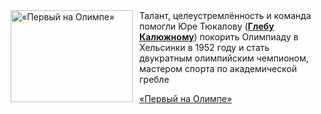 <!--2025-08-29 23:00:24-->
<div class="yb">
  <div class="rss kino_kino"><a href="https://www.kino-teatr.ru/video/53037/" title="«Первый на Олимпе»"><img src="https://www.kino-teatr.ru/video/7/3/53037/poster.jpg" width="196" height="147" align="left" hspace="5" style="margin: 0px 10px 0px 5px" alt="«Первый на Олимпе»"/></a>Талант, целеустремлённость и команда помогли Юре Тюкалову (<a href=https://www.kino-teatr.ru/kino/acter/m/ros/411411/bio/ target=_blank><strong>Глебу Калюжному</strong></a>) покорить Олимпиаду в Хельсинки в 1952 году и стать двукратным олимпийским чемпионом, мастером спорта по академической гребле <p class="titl"><a href="https://www.kino-teatr.ru/video/53037/">«Первый на Олимпе»</a></p></div>
</div>
